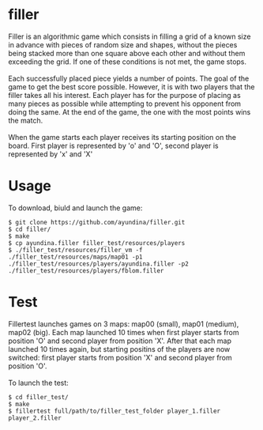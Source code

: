 # filler

Filler is an algorithmic game which consists in filling a grid of a known size in advance with pieces of random size and shapes, without the pieces being stacked more than one square above each other and without them exceeding the grid. If one of these conditions is not met, the game stops.</br></br>
Each successfully placed piece yields a number of points. The goal of the game to get the best score possible. However, it is with two players that the filler takes all his interest. Each player has for the purpose of placing as many pieces as possible while attempting to prevent his opponent from doing the same. At the end of the game, the one with the most points wins the match.</br></br>
When the game starts each player receives its starting position on the board. First player is represented by 'o' and 'O', second player is represented by 'x' and 'X'
# Usage

To download, biuld and launch the game:
```
$ git clone https://github.com/ayundina/filler.git
$ cd filler/
$ make
$ cp ayundina.filler filler_test/resources/players
$ ./filler_test/resources/filler_vm -f ./filler_test/resources/maps/map01 -p1 ./filler_test/resources/players/ayundina.filler -p2 ./filler_test/resources/players/fblom.filler
```
# Test

Fillertest launches games on 3 maps: map00 (small), map01 (medium), map02 (big). Each map launched 10 times when first player starts from position 'O' and second player from position 'X'. After that each map launched 10 times again, but starting positins of the players are now switched: first player starts from position 'X' and second player from position 'O'.</br></br>
To launch the test:
```
$ cd filler_test/
$ make
$ fillertest full/path/to/filler_test_folder player_1.filler player_2.filler
```
